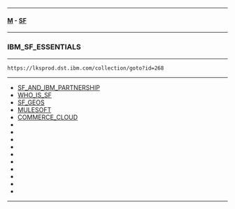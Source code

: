 
---

#### [M](https://github.com/ttltrk/TTT/blob/master/menu.md) - [SF](https://github.com/ttltrk/TTT/blob/master/SALE/SALE.md)

---

### IBM_SF_ESSENTIALS

---

```
https://lksprod.dst.ibm.com/collection/goto?id=268
```

---

* [SF_AND_IBM_PARTNERSHIP](https://github.com/ttltrk/TTT/blob/master/SALE/IBM_SF_ESSENTIALS/SF_AND_IBM_PARTNERSHIP/SF_AND_IBM_PARTNERSHIP.md)
* [WHO_IS_SF](https://github.com/ttltrk/TTT/blob/master/SALE/IBM_SF_ESSENTIALS/WHO_IS_SF/WHO_IS_SF.md)
* [SF_GEOS](https://github.com/ttltrk/TTT/blob/master/SALE/IBM_SF_ESSENTIALS/SF_GEOS/SF_GEOS.md)
* [MULESOFT](https://github.com/ttltrk/TTT/blob/master/SALE/IBM_SF_ESSENTIALS/MULESOFT/MULESOFT.md)
* [COMMERCE_CLOUD](https://github.com/ttltrk/TTT/blob/master/SALE/IBM_SF_ESSENTIALS/COMMERCE_CLOUD/COMMERCE_CLOUD.md)
* [](#)
* [](#)
* [](#)
* [](#)
* [](#)
* [](#)
* [](#)
* [](#)
* [](#)
* [](#)

---
